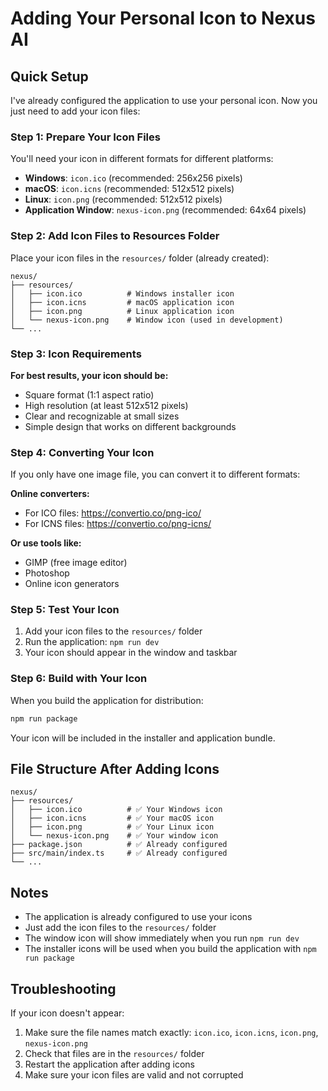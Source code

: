 # Adding Your Personal Icon to Nexus AI

## Quick Setup

I've already configured the application to use your personal icon. Now you just need to add your icon files:

### Step 1: Prepare Your Icon Files

You'll need your icon in different formats for different platforms:

- **Windows**: `icon.ico` (recommended: 256x256 pixels)
- **macOS**: `icon.icns` (recommended: 512x512 pixels)  
- **Linux**: `icon.png` (recommended: 512x512 pixels)
- **Application Window**: `nexus-icon.png` (recommended: 64x64 pixels)

### Step 2: Add Icon Files to Resources Folder

Place your icon files in the `resources/` folder (already created):

```
nexus/
├── resources/
│   ├── icon.ico          # Windows installer icon
│   ├── icon.icns         # macOS application icon
│   ├── icon.png          # Linux application icon
│   └── nexus-icon.png    # Window icon (used in development)
└── ...
```

### Step 3: Icon Requirements

**For best results, your icon should be:**
- Square format (1:1 aspect ratio)
- High resolution (at least 512x512 pixels)
- Clear and recognizable at small sizes
- Simple design that works on different backgrounds

### Step 4: Converting Your Icon

If you only have one image file, you can convert it to different formats:

**Online converters:**
- For ICO files: https://convertio.co/png-ico/
- For ICNS files: https://convertio.co/png-icns/

**Or use tools like:**
- GIMP (free image editor)
- Photoshop
- Online icon generators

### Step 5: Test Your Icon

1. Add your icon files to the `resources/` folder
2. Run the application: `npm run dev`
3. Your icon should appear in the window and taskbar

### Step 6: Build with Your Icon

When you build the application for distribution:
```bash
npm run package
```

Your icon will be included in the installer and application bundle.

## File Structure After Adding Icons

```
nexus/
├── resources/
│   ├── icon.ico          # ✅ Your Windows icon
│   ├── icon.icns         # ✅ Your macOS icon
│   ├── icon.png          # ✅ Your Linux icon
│   └── nexus-icon.png    # ✅ Your window icon
├── package.json          # ✅ Already configured
├── src/main/index.ts     # ✅ Already configured
└── ...
```

## Notes

- The application is already configured to use your icons
- Just add the icon files to the `resources/` folder
- The window icon will show immediately when you run `npm run dev`
- The installer icons will be used when you build the application with `npm run package`

## Troubleshooting

If your icon doesn't appear:
1. Make sure the file names match exactly: `icon.ico`, `icon.icns`, `icon.png`, `nexus-icon.png`
2. Check that files are in the `resources/` folder
3. Restart the application after adding icons
4. Make sure your icon files are valid and not corrupted

